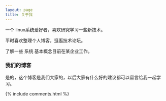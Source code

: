 ```yaml
---
layout: page
title: 关于我 
---
```


一个 linux系统爱好者，喜欢研究学习一些新技术。
<p>
平时喜欢整理个人博客，逛逛技术论坛。
<p>
了解一些 系统 基本概念目前在某企业工作。

<p>

<h3> 我们的博客 </h3>  

<p>

是的，这个博客是我们大家的，以后大家有什么好的建议都可以留言给我一起学习。

<p>



<p>

<p> 

<p> 

<p> 


{% include comments.html %}

